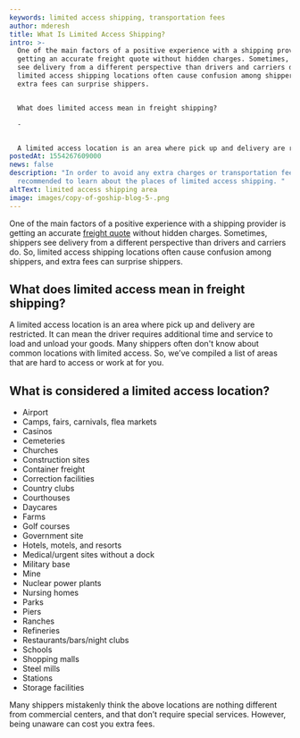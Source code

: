 ```yaml
---
keywords: limited access shipping, transportation fees
author: mderesh
title: What Is Limited Access Shipping?
intro: >-
  One of the main factors of a positive experience with a shipping provider is
  getting an accurate freight quote without hidden charges. Sometimes, shippers
  see delivery from a different perspective than drivers and carriers do. So,
  limited access shipping locations often cause confusion among shippers, and
  extra fees can surprise shippers. 


  What does limited access mean in freight shipping?

  -


  A limited access location is an area where pick up and delivery are restricted. It can mean the driver requires add
postedAt: 1554267609000
news: false
description: "In order to avoid any extra charges or transportation fees, it is
  recommended to learn about the places of limited access shipping. "
altText: limited access shipping area
image: images/copy-of-goship-blog-5-.png
---
```

One of the main factors of a positive experience with a shipping provider is getting an accurate [freight quote](https://app.goship.com/#/wizard) without hidden charges. Sometimes, shippers see delivery from a different perspective than drivers and carriers do. So, limited access shipping locations often cause confusion among shippers, and extra fees can surprise shippers.

## **What does limited access mean in freight shipping?**

A limited access location is an area where pick up and delivery are restricted. It can mean the driver requires additional time and service to load and unload your goods. Many shippers often don't know about common locations with limited access. So, we’ve compiled a list of areas that are hard to access or work at for you.

## **What is considered a limited access location?**

* Airport
* Camps, fairs, carnivals, flea markets
* Casinos
* Cemeteries
* Churches
* Construction sites
* Container freight
* Correction facilities
* Country clubs
* Courthouses
* Daycares
* Farms
* Golf courses
* Government site
* Hotels, motels, and resorts
* Medical/urgent sites without a dock
* Military base
* Mine
* Nuclear power plants
* Nursing homes
* Parks
* Piers
* Ranches
* Refineries
* Restaurants/bars/night clubs
* Schools
* Shopping malls
* Steel mills
* Stations
* Storage facilities

Many shippers mistakenly think the above locations are nothing different from commercial centers, and that don’t require special services. However, being unaware can cost you extra fees.